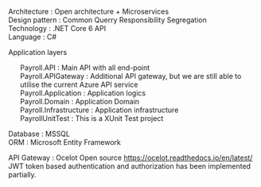 Architecture : Open architecture + Microservices<br />
Design pattern : Common Querry Responsibility Segregation<br />
Technology : .NET Core 6 API<br />
Language : C#

Application layers<br />
<ul>
Payroll.API : Main API with all end-point<br />
Payroll.APIGateway : Additional API gateway, but we are still able to utilise the current Azure API service<br />
Payroll.Application : Application logics <br />
Payroll.Domain : Application Domain<br />
Payroll.Infrastructure : Application infrastructure<br />
PayrollUnitTest : This is a XUnit Test project
</ul>

Database : MSSQL<br />
ORM : Microsoft Entity Framework<br />

API Gateway : Ocelot Open source
https://ocelot.readthedocs.io/en/latest/<br />
JWT token based authentication and authorization has been implemented partially.

